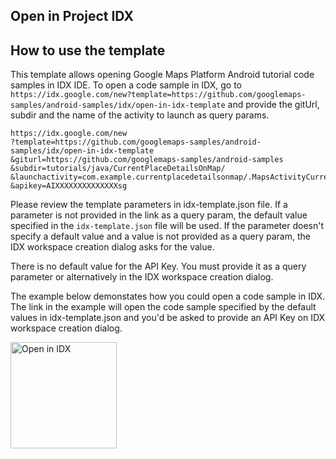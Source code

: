 ## Open in Project IDX 

## How to use the template

This template allows opening Google Maps Platform Android tutorial code samples in IDX IDE. To open a code sample in IDX, go to `https://idx.google.com/new?template=https://github.com/googlemaps-samples/android-samples/idx/open-in-idx-template` and provide the gitUrl, subdir and the name of the activity to launch as query params. 

```
https://idx.google.com/new
?template=https://github.com/googlemaps-samples/android-samples/idx/open-in-idx-template 
&giturl=https://github.com/googlemaps-samples/android-samples
&subdir=tutorials/java/CurrentPlaceDetailsOnMap/
&launchactivity=com.example.currentplacedetailsonmap/.MapsActivityCurrentPlace
&apikey=AIXXXXXXXXXXXXXXsg
```

Please review the template parameters in idx-template.json file. If a parameter is not provided in the link as a query param, the default value specified in the `idx-template.json` file will be used. If the parameter doesn't specify a default value and a value is not provided as a query param, the IDX workspace creation dialog asks for the value.

There is no default value for the API Key. You must provide it as a query parameter or alternatively in the IDX workspace creation dialog.

The example below demonstates how you could open a code sample in IDX. The link in the example will open the code sample specified by the default values in idx-template.json and you'd be asked to provide an API Key on IDX workspace creation dialog.

<a href="https://idx.google.com/new?template=https://github.com/googlemaps-samples/android-samples/idx/open-in-idx-template&giturl=https://github.com/googlemaps-samples/android-samples&subdir=tutorials/java/CurrentPlaceDetailsOnMap/&launchactivity=com.example.currentplacedetailsonmap/.MapsActivityCurrentPlace">
  <img
    alt="Open in IDX"
    src="https://www.gstatic.com/monospace/230815/openinprojectidx.png"
    width="170"
  />
</a>